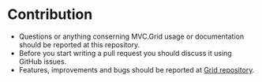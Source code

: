 # Contribution
- Questions or anything conserning MVC.Grid usage or documentation should be reported at this repository.
- Before you start writing a pull request you should discuss it using GitHub issues.
- Features, improvements and bugs should be reported at [Grid repository](https://github.com/NonFactors/MVC5.Grid).
